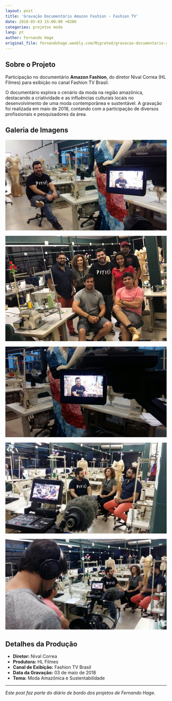 ```yaml
---
layout: post
title: 'Gravação Documentário Amazon Fashion - Fashion TV'
date: 2018-05-03 15:00:00 +0200
categories: projetos moda
lang: pt
author: Fernando Hage
original_file: fernandohage.weebly.com/Migrated/gravacao-documentario-amazon-fashion-fashion-tv.html
---
```


## Sobre o Projeto

Participação no documentário **Amazon Fashion**, do diretor Nival Correa (HL Filmes) para exibição no canal Fashion TV Brasil.

O documentário explora o cenário da moda na região amazônica, destacando a criatividade e as influências culturais locais no desenvolvimento de uma moda contemporânea e sustentável. A gravação foi realizada em maio de 2018, contando com a participação de diversos profissionais e pesquisadores da área.

## Galeria de Imagens

![Gravação Documentário Amazon Fashion - Fashion TV](/assets/images/gravacao-documentario-amazon-fashion-fashion-tv-01.jpg)

![Gravação Documentário Amazon Fashion - Fashion TV](/assets/images/gravacao-documentario-amazon-fashion-fashion-tv-02.jpg)

![Gravação Documentário Amazon Fashion - Fashion TV](/assets/images/gravacao-documentario-amazon-fashion-fashion-tv-03.jpg)

![Gravação Documentário Amazon Fashion - Fashion TV](/assets/images/gravacao-documentario-amazon-fashion-fashion-tv-04.jpg)

![Gravação Documentário Amazon Fashion - Fashion TV](/assets/images/gravacao-documentario-amazon-fashion-fashion-tv-05.jpg)

## Detalhes da Produção

- **Diretor:** Nival Correa
- **Produtora:** HL Filmes
- **Canal de Exibição:** Fashion TV Brasil
- **Data da Gravação:** 03 de maio de 2018
- **Tema:** Moda Amazônica e Sustentabilidade

---

*Este post faz parte do diário de bordo dos projetos de Fernando Hage.*
